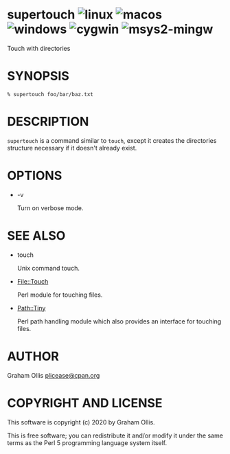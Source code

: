 # supertouch ![linux](https://github.com/uperl/App-supertouch/workflows/linux/badge.svg) ![macos](https://github.com/uperl/App-supertouch/workflows/macos/badge.svg) ![windows](https://github.com/uperl/App-supertouch/workflows/windows/badge.svg) ![cygwin](https://github.com/uperl/App-supertouch/workflows/cygwin/badge.svg) ![msys2-mingw](https://github.com/uperl/App-supertouch/workflows/msys2-mingw/badge.svg)

Touch with directories

# SYNOPSIS

```
% supertouch foo/bar/baz.txt
```

# DESCRIPTION

`supertouch` is a command similar to `touch`, except it creates the directories structure
necessary if it doesn't already exist.

# OPTIONS

- -v

    Turn on verbose mode.

# SEE ALSO

- touch

    Unix command touch.

- [File::Touch](https://metacpan.org/pod/File::Touch)

    Perl module for touching files.

- [Path::Tiny](https://metacpan.org/pod/Path::Tiny)

    Perl path handling module which also provides an interface for touching files.

# AUTHOR

Graham Ollis <plicease@cpan.org>

# COPYRIGHT AND LICENSE

This software is copyright (c) 2020 by Graham Ollis.

This is free software; you can redistribute it and/or modify it under
the same terms as the Perl 5 programming language system itself.
